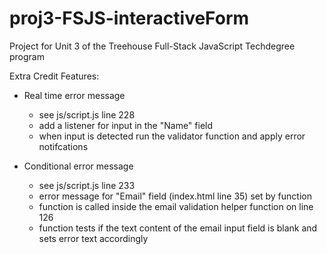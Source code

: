 # proj3-FSJS-interactiveForm
 Project for Unit 3 of the Treehouse Full-Stack JavaScript Techdegree program


Extra Credit Features:

- Real time error message
    - see js/script.js line 228
    - add a listener for input in the "Name" field
    - when input is detected run the validator function and apply error notifcations

- Conditional error message
    - see js/script.js line 233
    - error message for "Email" field (index.html line 35) set by function
    - function is called inside the email validation helper function on line 126
    - function tests if the text content of the email input field is blank and sets error text accordingly

